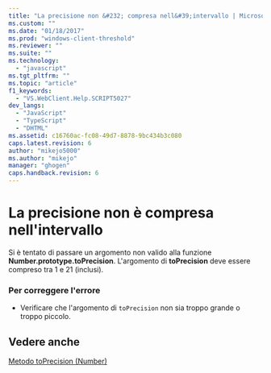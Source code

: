 ```yaml
---
title: "La precisione non &#232; compresa nell&#39;intervallo | Microsoft Docs"
ms.custom: ""
ms.date: "01/18/2017"
ms.prod: "windows-client-threshold"
ms.reviewer: ""
ms.suite: ""
ms.technology: 
  - "javascript"
ms.tgt_pltfrm: ""
ms.topic: "article"
f1_keywords: 
  - "VS.WebClient.Help.SCRIPT5027"
dev_langs: 
  - "JavaScript"
  - "TypeScript"
  - "DHTML"
ms.assetid: c16760ac-fc08-49d7-8878-9bc434b3c080
caps.latest.revision: 6
author: "mikejo5000"
ms.author: "mikejo"
manager: "ghogen"
caps.handback.revision: 6
---
```

# La precisione non &#232; compresa nell&#39;intervallo
Si è tentato di passare un argomento non valido alla funzione **Number.prototype.toPrecision**.  L'argomento di **toPrecision** deve essere compreso tra 1 e 21 \(inclusi\).  
  
### Per correggere l'errore  
  
-   Verificare che l'argomento di `toPrecision` non sia troppo grande o troppo piccolo.  
  
## Vedere anche  
 [Metodo toPrecision \(Number\)](../../javascript/reference/toprecision-method-number-javascript.md)